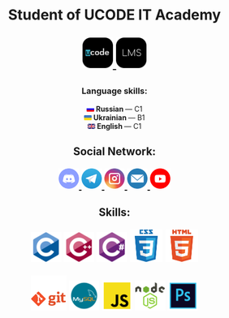 <h1 align="center">Student of UCODE IT Academy
    <p> </p>
    <p align="center">
        <a href="https://ucode.world/en/" target="_blank">
            <img src="https://github.com/CamyrauBTanke/CamyrauBTanke/blob/main/img/UCODE/ucode.png" height="60px">
        </a>
        <a href="https://lms.khpi.ucode-connect.study/login" target="_blank">
            <img src="https://github.com/CamyrauBTanke/CamyrauBTanke/blob/main/img/UCODE/lms.png" height="60px">
        </a>
    </p>
</h1>

<h3 align="center">Language skills:</h3>
<p align="center">
    <a href="https://en.wikipedia.org/wiki/Russian_language" target="_blank"><img src="https://github.com/CamyrauBTanke/CamyrauBTanke/blob/main/img/language/ru.png" width="15"/></a><b> Russian </b>— C1<br>
    <a href="https://en.wikipedia.org/wiki/Ukrainian_language" target="_blank"><img src="https://github.com/CamyrauBTanke/CamyrauBTanke/blob/main/img/language/ua.png" width="15"/></a><b> Ukrainian </b>— B1<br>
    <a href="https://en.wikipedia.org/wiki/English_language" target="_blank"><img src="https://github.com/CamyrauBTanke/CamyrauBTanke/blob/main/img/language/ang.png" width="15"/></a><b> English </b>— С1<br>
</p>
<h2> </h2>

<h2 align="center">Social Network:
    <p> </p>
    <p align="center">
        <a href="#" target="_blank">
            <img src="https://github.com/CamyrauBTanke/CamyrauBTanke/blob/main/img/social_network/discord.png" height="40px">
        </a>
        <a href="https://t.me/Camyrau_B_Tanke" target="_blank">
            <img src="https://github.com/CamyrauBTanke/CamyrauBTanke/blob/main/img/social_network/telegram.png" height="40px">
        </a>
        <a href="https://www.instagram.com/Camyrau_B_Tanke/" target="_blank">
            <img src="https://github.com/CamyrauBTanke/CamyrauBTanke/blob/main/img/social_network/instagram.png" height="40px">
        </a>
        <a href="mailto:gunko.vlad.21.09.2001a@gmail.com" target="_blank">
            <img src="https://github.com/CamyrauBTanke/CamyrauBTanke/blob/main/img/social_network/gmail.png" height="40px">
        </a>
        <a href="https://www.youtube.com/channel/UCCIaTyFJqvO1SanxoltkOAA" target="_blank">
            <img src="https://github.com/CamyrauBTanke/CamyrauBTanke/blob/main/img/social_network/youtube.png" height="40px">
        </a>
    </p>
</h2>

<h2 align="center">Skills:
    <p> </p>
    <p align="center">
        <img src="https://github.com/CamyrauBTanke/CamyrauBTanke/blob/main/img/skills/c.png" height="60px">
        <img src="https://github.com/CamyrauBTanke/CamyrauBTanke/blob/main/img/skills/cplusplus.png" height="60px">
        <img src="https://github.com/CamyrauBTanke/CamyrauBTanke/blob/main/img/skills/csharp.png" height="60px">
        <img src="https://github.com/CamyrauBTanke/CamyrauBTanke/blob/main/img/skills/css.png" height="65px">
        <img src="https://github.com/CamyrauBTanke/CamyrauBTanke/blob/main/img/skills/html.png" height="65px">
    </p>
    <p align="center">
        <img src="https://github.com/CamyrauBTanke/CamyrauBTanke/blob/main/img/skills/git.png" height="70px">
        <img src="https://github.com/CamyrauBTanke/CamyrauBTanke/blob/main/img/skills/mysql.png" height="60px">
        <img src="https://github.com/CamyrauBTanke/CamyrauBTanke/blob/main/img/skills/js.png" height="60px">
        <img src="https://github.com/CamyrauBTanke/CamyrauBTanke/blob/main/img/skills/nodejs.png" height="60px">
        <img src="https://github.com/CamyrauBTanke/CamyrauBTanke/blob/main/img/skills/photoshop.png" height="60px">
    </p>
</h2>
